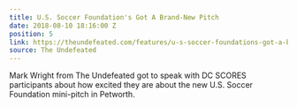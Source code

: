 ```yaml
---
title: U.S. Soccer Foundation's Got A Brand-New Pitch
date: 2018-08-10 18:16:00 Z
position: 5
link: https://theundefeated.com/features/u-s-soccer-foundations-got-a-brand-new-pitch/
source: The Undefeated
---
```


Mark Wright from The Undefeated got to speak with DC SCORES participants about how excited they are about the new U.S. Soccer Foundation mini-pitch in Petworth.